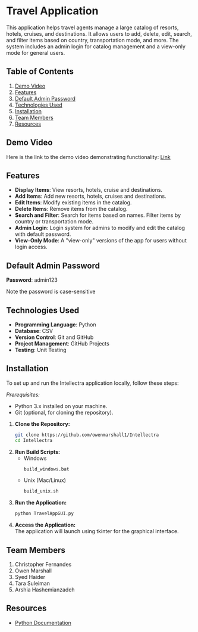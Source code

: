 # Travel Application 

This application helps travel agents manage a large catalog of resorts, hotels, cruises, and destinations. It allows users to add, delete, edit, search, and filter items based on country, transportation mode, and more. The system includes an admin login for catalog management and a view-only mode for general users.


## Table of Contents
1. [Demo Video](#demo-video)
2. [Features](#features)
3. [Default Admin Password](#default-admin-password)
4. [Technologies Used](#technologies-used)
5. [Installation](#installation)
6. [Team Members](#team-members)
7. [Resources](#resources)

## Demo Video 
Here is the link to the demo video demonstrating functionality: [Link](https://drive.google.com/file/d/1AlpjpybvyDwzTeZ6shL5zMgJIcejUeU-/view?usp=sharing)

## Features 
- **Display Items**: View resorts, hotels, cruise and destinations.
- **Add Items**: Add new resorts, hotels, cruises and destinations.
- **Edit Items**: Modify existing items in the catalog.
- **Delete Items**: Remove items from the catalog.
- **Search and Filter**: Search for items based on names. Filter items by country or transportation mode.
- **Admin Login**: Login system for admins to modify and edit the catalog with default password.
- **View-Only Mode**: A "view-only" versions of the app for users without login access.

## Default Admin Password
**Password**: admin123 

Note the password is case-sensitive

## Technologies Used
- **Programming Language**: Python
- **Database**: CSV
- **Version Control**: Git and GitHub
- **Project Management**: GitHub Projects
- **Testing**: Unit Testing


## Installation
To set up and run the Intellectra application locally, follow these steps:

*Prerequisites:*
* Python 3.x installed on your machine.
* Git (optional, for cloning the repository).
  
1. **Clone the Repository:**  
   ```bash
   git clone https://github.com/owenmarshall1/Intellectra
   cd Intellectra
2. **Run Build Scripts:** <br>
   * Windows <br>
      ```bash
      build_windows.bat
   * Unix (Mac/Linux) <br>
      ```bash
      build_unix.sh
3. **Run the Application:** <br>
    ```bash
   python TravelAppGUI.py
4. **Access the Application:** <br>
   The application will launch using tkinter for the graphical interface.

## Team Members
1. Christopher Fernandes
2. Owen Marshall
3. Syed Haider
4. Tara Suleiman
5. Arshia Hashemianzadeh 



## Resources

* [Python Documentation](https://docs.python.org/3/)

